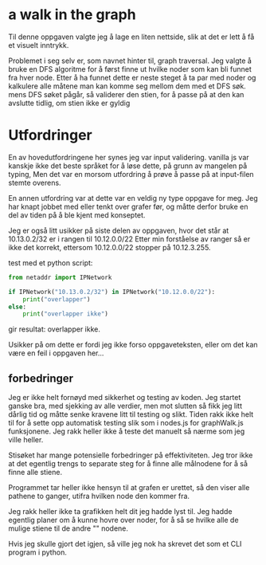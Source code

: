 # a walk in the graph

Til denne oppgaven valgte jeg å lage en liten nettside, slik at det er lett å få et visuelt inntrykk.

Problemet i seg selv er, som navnet hinter til, graph traversal.
Jeg valgte å bruke en DFS algoritme for å først finne ut hvilke noder som kan bli funnet fra hver node.
Etter å ha funnet dette er neste steget å ta par med noder og kalkulere alle måtene man kan komme seg mellom dem med et DFS søk.
mens DFS søket pågår, så validerer den stien, for å passe på at den kan avslutte tidlig, om stien ikke er gyldig

# Utfordringer

En av hovedutfordringene her synes jeg var input validering.
vanilla js var kanskje ikke det beste språket for å løse dette, på grunn av mangelen på typing, 
Men det var en morsom utfordring å prøve å passe på at input-filen stemte overens.

En annen utfordring var at dette var en veldig ny type oppgave for meg. Jeg har knapt jobbet med eller tenkt over
grafer før, og måtte derfor bruke en del av tiden på å ble kjent med konseptet.

Jeg er også litt usikker på siste delen av oppgaven, hvor det står at 10.13.0.2/32 er i rangen til 10.12.0.0/22
Etter min forståelse av ranger så er ikke det korrekt, ettersom 10.12.0.0/22 stopper på 10.12.3.255.

test med et python script:

~~~py
from netaddr import IPNetwork

if IPNetwork("10.13.0.2/32") in IPNetwork("10.12.0.0/22"):
    print("overlapper")
else:
    print("overlapper ikke")
~~~

gir resultat: overlapper ikke.

Usikker på om dette er fordi jeg ikke forso oppgaveteksten, eller om det kan være en feil i oppgaven her...


## forbedringer

Jeg er ikke helt fornøyd med sikkerhet og testing av koden. Jeg startet ganske bra, med sjekking av alle verdier, men mot slutten så fikk jeg litt 
dårlig tid og måtte senke kravene litt til testing og slikt. Tiden rakk ikke helt til for å sette opp automatisk testing slik som i nodes.js
for graphWalk.js funksjonene. Jeg rakk heller ikke å teste det manuelt så nærme som jeg ville heller.

Stisøket har mange potensielle forbedringer på effektiviteten. Jeg tror ikke at det egentlig trengs to separate steg for å finne alle
målnodene for å så finne alle stiene.

Programmet tar heller ikke hensyn til at grafen er urettet, så den viser alle pathene to ganger, utifra hvilken node den kommer fra.

Jeg rakk heller ikke ta grafikken helt dit jeg hadde lyst til. Jeg hadde egentlig planer om å kunne hovre over noder, for å så se hvilke
alle de mulige stiene til de andre "" nodene.

Hvis jeg skulle gjort det igjen, så ville jeg nok ha skrevet det som et CLI program i python. 
